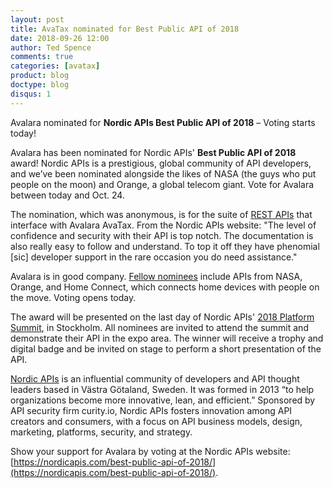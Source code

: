 ```yaml
---
layout: post
title: AvaTax nominated for Best Public API of 2018
date: 2018-09-26 12:00
author: Ted Spence
comments: true
categories: [avatax]
product: blog
doctype: blog
disqus: 1
---
```


Avalara nominated for **Nordic APIs Best Public API of 2018** – Voting starts today!

Avalara has been nominated for Nordic APIs' **Best Public API of 2018** award! Nordic APIs is a prestigious, global community of API developers, and we’ve been nominated alongside the likes of NASA (the guys who put people on the moon) and Orange, a global telecom giant. Vote for Avalara between today and Oct. 24.

The nomination, which was anonymous, is for the suite of [REST APIs](/api-reference/avatax/rest/v2/) that interface with Avalara AvaTax. From the Nordic APIs website: "The level of confidence and security with their API is top notch. The documentation is also really easy to follow and understand. To top it off they have phenomial [sic] developer support in the rare occasion you do need assistance."

Avalara is in good company. [Fellow nominees](https://nordicapis.com/best-public-api-of-2018/) include APIs from NASA, Orange, and Home Connect, which connects home devices with people on the move. Voting opens today.

The award will be presented on the last day of Nordic APIs' [2018 Platform Summit](https://nordicapis.com/events/the-2018-platform-summit/), in Stockholm. All nominees are invited to attend the summit and demonstrate their API in the expo area. The winner will receive a trophy and digital badge and be invited on stage to perform a short presentation of the API. 

[Nordic APIs](https://nordicapis.com/about/nordic-apis/) is an influential community of developers and API thought leaders based in Västra Götaland, Sweden. It was formed in 2013 “to help organizations become more innovative, lean, and efficient.” Sponsored by API security firm curity.io, Nordic APIs fosters innovation among API creators and consumers, with a focus on API business models, design, marketing, platforms, security, and strategy.

Show your support for Avalara by voting at the Nordic APIs website: [https://nordicapis.com/best-public-api-of-2018/](https://nordicapis.com/best-public-api-of-2018/).






